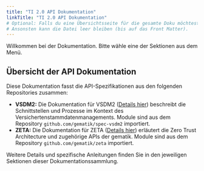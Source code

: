 ```yaml
---
title: "TI 2.0 API Dokumentation"
linkTitle: "TI 2.0 API Dokumentation"
# Optional: Falls du eine Übersichtsseite für die gesamte Doku möchtest.
# Ansonsten kann die Datei leer bleiben (bis auf das Front Matter).
---
```


Willkommen bei der Dokumentation. Bitte wähle eine der Sektionen aus dem Menü.

## Übersicht der API Dokumentation

Diese Dokumentation fasst die API-Spezifikationen aus den folgenden Repositories zusammen:

- **VSDM2:** Die Dokumentation für VSDM2 ([Details hier](./vsdm2/)) beschreibt die Schnittstellen und Prozesse im Kontext des Versichertenstammdatenmanagements. Module sind aus dem Repository `github.com/gematik/spec-vsdm2` importiert.
- **ZETA:** Die Dokumentation für ZETA ([Details hier](./zeta/)) erläutert die Zero Trust Architecture und zugehörige APIs der gematik. Module sind aus dem Repository `github.com/gematik/zeta` importiert.

Weitere Details und spezifische Anleitungen finden Sie in den jeweiligen Sektionen dieser Dokumentationssammlung.